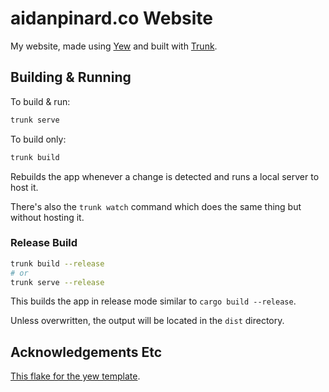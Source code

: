 # aidanpinard.co Website

My website, made using [Yew] and built with [Trunk].

## Building & Running

To build & run:
```bash
trunk serve
```

To build only:
```bash
trunk build
```

Rebuilds the app whenever a change is detected and runs a local server to host it.

There's also the `trunk watch` command which does the same thing but without hosting it.

### Release Build

```bash
trunk build --release
# or 
trunk serve --release
```

This builds the app in release mode similar to `cargo build --release`.

Unless overwritten, the output will be located in the `dist` directory.

## Acknowledgements Etc

[This flake for the yew template](https://github.com/OliverEvans96/yew-trunk-minimal-template).

[trunk]: https://github.com/thedodd/trunk
[yew]: https://github.com/yewstack/yew
